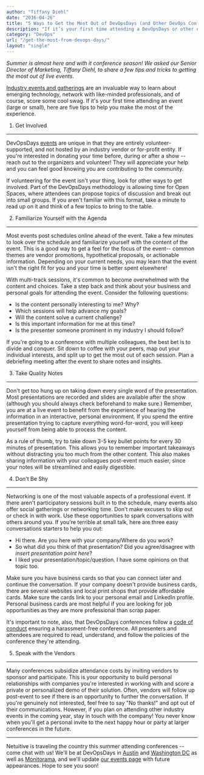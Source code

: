```yaml
---
author: "Tiffany Diehl"
date: "2016-04-26"
title: "5 Ways to Get the Most Out of DevOpsDays (and Other DevOps Conferences)"
description: "If it’s your first time attending a DevOpsDays or other event (large or small), here are five tips to help you make the most of the experience."
category: "DevOps"
url: "/get-the-most-from-devops-days/"
layout: "single"
---
```

*Summer is almost here and with it conference season! We asked our Senior Director of Marketing, Tiffany Diehl, to share a few tips and tricks to getting the most out of live events.*

[Industry events and gatherings](https://www.metricly.com/2016-devops-events) are an invaluable way to learn about emerging technology, network with like-minded professionals, and of course, score some cool swag. If it's your first time attending an event (large or small), here are five tips to help you make the most of the experience.

1) Get Involved
---------------

DevOpsDays [events](https://www.devopsdays.org) are unique in that they are entirely volunteer-supported, and not hosted by an industry vendor or for-profit entity. If you're interested in donating your time before, during or after a show -- reach out to the organizers and volunteer! They will appreciate your help and you can feel good knowing you are contributing to the community.

If volunteering for the event isn't your thing, look for other ways to get involved. Part of the DevOpsDays methodology is allowing time for Open Spaces, where attendees can propose topics of discussion and break out into small groups. If you aren't familiar with this format, take a minute to read up on it and think of a few topics to bring to the table.

2) Familiarize Yourself with the Agenda
---------------------------------------

Most events post schedules online ahead of the event. Take a few minutes to look over the schedule and familiarize yourself with the content of the event. This is a good way to get a feel for the focus of the event-- common themes are vendor promotions, hypothetical proposals, or actionable information. Depending on your current needs, you may learn that the event isn't the right fit for you and your time is better spent elsewhere!

With multi-track sessions, it's common to become overwhelmed with the content and choices. Take a step back and think about your business and personal goals for attending the event. Consider the following questions:

-   Is the content personally interesting to me? Why?
-   Which sessions will help advance my goals?
-   Will the content solve a current challenge?
-   Is this important information for me at this time?
-   Is the presenter someone prominent in my industry I should follow?

If you're going to a conference with multiple colleagues, the best bet is to divide and conquer. Sit down to coffee with your peers, map out your individual interests, and split up to get the most out of each session. Plan a debriefing meeting after the event to share notes and insights.

3) Take Quality Notes
---------------------

Don't get too hung up on taking down every single word of the presentation. Most presentations are recorded and slides are available after the show (although you should always check beforehand to make sure.) Remember, you are at a live event to benefit from the experience of hearing the information in an interactive, personal environment. If you spend the entire presentation trying to capture everything word-for-word, you will keep yourself from being able to process the content.

As a rule of thumb, try to take down 3-5 key bullet points for every 30 minutes of presentation. This allows you to remember important takeaways without distracting you too much from the other content. This also makes sharing information with your colleagues post-event much easier, since your notes will be streamlined and easily digestible.

4) Don't Be Shy
---------------

Networking is one of the most valuable aspects of a professional event. If there aren't participatory sessions built in to the schedule, many events also offer social gatherings or networking time. Don't make excuses to skip out or check in with work. Use these opportunities to spark conversations with others around you. If you're terrible at small talk, here are three easy conversations starters to help you out:

-   Hi there. Are you here with your company/Where do you work?
-   So what did you think of that presentation? Did you agree/disagree with *insert presentation point here*?
-   I liked your presentation/topic/question. I have some opinions on that topic too.

Make sure you have business cards so that you can connect later and continue the conversation. If your company doesn't provide business cards, there are several websites and local print shops that provide affordable cards. Make sure the cards link to your personal email and LinkedIn profile. Personal business cards are most helpful if you are looking for job opportunities as they are more professional than scrap paper.

It's important to note, also, that DevOpsDays conferences follow a [code of conduct](http://www.devopsdaysaustin.com/#conduct) ensuring a harassment-free conference. All presenters and attendees are required to read, understand, and follow the policies of the conference they're attending.

5) Speak with the Vendors
-------------------------

Many conferences subsidize attendance costs by inviting vendors to sponsor and participate. This is your opportunity to build personal relationships with companies you're interested in working with and score a private or personalized demo of their solution. Often, vendors will follow up post-event to see if there is an opportunity to further the conversation. If you're genuinely not interested, feel free to say "No thanks!" and opt out of their communications. However, if you plan on attending other industry events in the coming year, stay in touch with the company! You never know when you'll get a personal invite to the next happy hour or party at larger conferences in the future.

* * * * *

Netuitive is traveling the country this summer attending conferences -- come chat with us! We'll be at DevOpsDays in [Austin](http://www.devopsdaysaustin.com/) and [Washington DC](https://www.devopsdays.org/events/2016-washington-dc/) as well as [Monitorama](http://monitorama.com/), and we'll update [our events page](https://www.metricly.com/2016-devops-events) with future appearances. Hope to see you soon!
